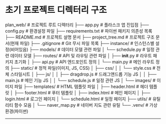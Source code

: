 # 초기 프로젝트 디렉터리 구조

plan_web/                  # 프로젝트 루트 디렉터리
  ├── app.py               # 플라스크 앱 진입점
  ├── config.py            # 환경설정 파일
  ├── requirements.txt     # 파이썬 패키지 의존성 목록
  ├── README.md            # 프로젝트 설명 문서
  ├── project_tree.md      # 프로젝트 구조 문서(현재 파일)
  ├── .gitignore           # Git 무시 파일 목록
  ├── instance/            # 인스턴스별 설정(비어있음)
  ├── models/              # 데이터 모델 관련 파일
  │   └── schedule.py      # 일정 관련 데이터 모델
  ├── routes/              # API 및 라우팅 관련 파일
  │   ├── __init__.py      # 라우트 패키지 초기화
  │   ├── api.py           # API 엔드포인트 정의
  │   └── main.py          # 메인 라우트 정의
  ├── static/              # 정적 파일(이미지, JS, CSS)
  │   ├── css/
  │   │   └── style.css    # 전체 스타일시트
  │   ├── js/
  │   │   ├── dragdrop.js  # 드래그앤드롭 기능 JS
  │   │   ├── main.js      # 메인 기능 JS
  │   │   └── schedule.js  # 일정 관련 JS
  │   └── images/          # 이미지 파일
  ├── templates/           # HTML 템플릿 파일
  │   ├── header.html      # 헤더 템플릿
  │   ├── footer.html      # 푸터 템플릿
  │   ├── index.html       # 메인 페이지
  │   ├── login.html       # 로그인 페이지
  │   └── schedule.html    # 일정 페이지
  ├── utils/               # 유틸리티 함수 모음
  │   └── naver_map.py     # 네이버 지도 관련 유틸
  └── .venv/               # 가상환경(파이썬)

---

